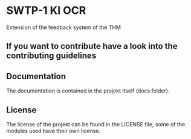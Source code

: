 # SWTP-1 KI OCR 

Extension of the feedback system of the THM

## If you want to contribute have a look into the contributing guidelines 

## Documentation

The documentation is contained in the projekt itself (docs folder).

## License

The license of the projekt can be found in the LICENSE file, some of the modules used have their own license.
